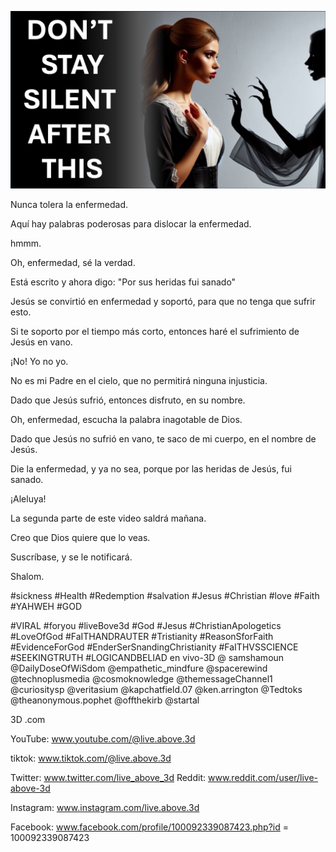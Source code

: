 ![Video cover image](../cover.jpeg "cover-photo")

Nunca tolera la enfermedad.

Aquí hay palabras poderosas para dislocar la enfermedad.

hmmm.

Oh, enfermedad, sé la verdad.

Está escrito y ahora digo: "Por sus heridas fui sanado"

Jesús se convirtió en enfermedad y soportó, para que no tenga que sufrir esto.

Si te soporto por el tiempo más corto, entonces haré el sufrimiento de Jesús en vano.

¡No! Yo no yo.

No es mi Padre en el cielo, que no permitirá ninguna injusticia.

Dado que Jesús sufrió, entonces disfruto, en su nombre.

Oh, enfermedad, escucha la palabra inagotable de Dios.

Dado que Jesús no sufrió en vano, te saco de mi cuerpo, en el nombre de Jesús.

Die la enfermedad, y ya no sea, porque por las heridas de Jesús, fui sanado.

¡Aleluya!

La segunda parte de este video saldrá mañana.

Creo que Dios quiere que lo veas.

Suscríbase, y se le notificará.

Shalom.


#sickness #Health #Redemption #salvation #Jesus #Christian #love #Faith #YAHWEH #GOD

#VIRAL #foryou #liveBove3d #God #Jesus #ChristianApologetics #LoveOfGod #FaITHANDRAUTER #Tristianity #ReasonSforFaith #EvidenceForGod #EnderSerSnandingChristianity #FaITHVSSCIENCE #SEEKINGTRUTH #LOGICANDBELIAD en vivo-3D @ samshamoun @DailyDoseOfWiSdom @empathetic_mindfure @spacerewind @technoplusmedia @cosmoknowledge @themessageChannel1 @curiositysp @veritasium @kapchatfield.07 @ken.arrington @Tedtoks @theanonymous.pophet @offthekirb @startal

3D .com


YouTube: www.youtube.com/@live.above.3d

tiktok: www.tiktok.com/@live.above.3d

Twitter: www.twitter.com/live_above_3d   Reddit: www.reddit.com/user/live-above-3d

Instagram: www.instagram.com/live.above.3d

Facebook: www.facebook.com/profile/100092339087423.php?id = 100092339087423


